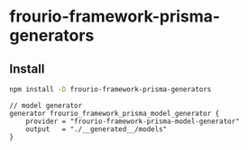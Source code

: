 # frourio-framework-prisma-generators

## Install

```bash
npm install -D frourio-framework-prisma-generators
```

```prisma
// model generator
generator frourio_framework_prisma_model_generator {
    provider = "frourio-framework-prisma-model-generator"
    output   = "./__generated__/models"
}
```
